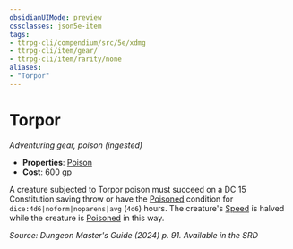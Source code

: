 ```yaml
---
obsidianUIMode: preview
cssclasses: json5e-item
tags:
- ttrpg-cli/compendium/src/5e/xdmg
- ttrpg-cli/item/gear/
- ttrpg-cli/item/rarity/none
aliases: 
- "Torpor"
---
```

# Torpor
*Adventuring gear, poison (ingested)*  


- **Properties**: [Poison](Інструменти%20ДМ/CLI/rules/item-properties.md#Poison)
- **Cost**: 600 gp

A creature subjected to Torpor poison must succeed on a DC 15 Constitution saving throw or have the [Poisoned](Інструменти%20ДМ/CLI/rules/conditions.md#Poisoned) condition for `dice:4d6|noform|noparens|avg` (`4d6`) hours. The creature's [Speed](Інструменти%20ДМ/CLI/rules/variant-rules/speed-xphb.md) is halved while the creature is [Poisoned](Інструменти%20ДМ/CLI/rules/conditions.md#Poisoned) in this way.

*Source: Dungeon Master's Guide (2024) p. 91. Available in the <span title='Systems Reference Document (5.2)'>SRD</span>*